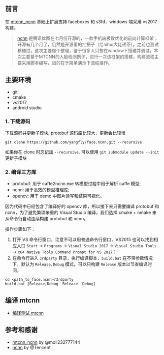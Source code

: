 ## 前言

在 [mtcnn_ncnn](https://github.com/moli232777144/mtcnn_ncnn) 基础上扩展支持 faceboxes 和 s3fd，windows 端采用 vs2017 构建。
> [ncnn](https://github.com/Tencent/ncnn) 是腾讯优图在七月份开源的，一款手机端极致优化的前向计算框架；开源有几个月了，仍然是开源里的扛把子（给nihui大佬递茶）。之前也测试移植过，这次主要做个整理，鉴于很多人只想在window下搭建并调试，本次主要基于MTCNN的人脸检测例子，进行一次该框架的搭建，构建流程主要采用脚本编写，目的在于简单演示下流程操作。

## 主要环境

- git
- cmake
- vs2017
- android studio

### 1. 下载源码

下载源码并更新子模块, protobuf 源码库比较大，更新会比较慢

```
git clone https://github.com/yangfly/face.ncnn.git --recursive
```

如果你在 clone 时忘记加 `--recursive`, 可以使用 `git submodule update --init` 更新子模块

### 2. 编译三方库

- protobuf: 用于 caffe2ncnn.exe 转模型过程中用于解析 caffe 模型;
- ncnn: 用于高效的模型推理库;
- opencv: 用于 demo 中图片读写和结果可视化。

因为代码中已经包含了编译好的 opencv 库，所以接下来只需要编译 protobuf 和 ncnn，为了避免繁琐笨重的 Visual Studio 编译，我们选择 cmake + nmake 来从命令行自动连续构建 protobuf 和 ncnn。

操作步骤如下：

1. 打开 VS 命令行窗口，注意不可以用普通命令行窗口，VS2015 也可以找到相应入口
   `Start` → `Programs` → `Visual Studio 2017` → `Visual Studio Tools` → `x64 Native Tools Command Prompt for VS 2017`；
2. 在命令行进入 `3rdparty` 目录，执行编译脚本，`build.bat` 在不带参数情况下，默认为 `Release,Debug` 模式，可以只构建 `Release` 版本以节省编译时间。
```
cd <path_to_face.ncnn>/3rdparty
build.bat [Release,Debug  Release  Debug]
```

## 编译 mtcnn

- [编译测试 mtcnn](mtcnn/README.md)

## 参考和感谢

- [mtcnn_ncnn](https://github.com/moli232777144/mtcnn_ncnn) by @moli232777144
- [ncnn](https://github.com/Tencent/ncnn) by @Tencent
